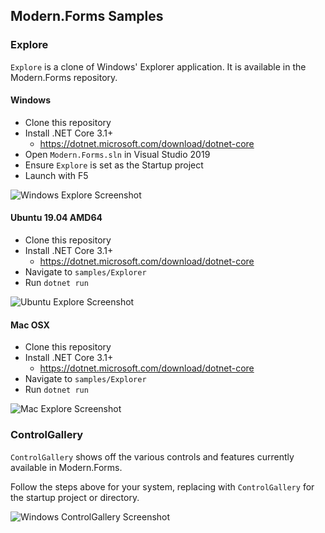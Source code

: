 ## Modern.Forms Samples

### Explore

`Explore` is a clone of Windows' Explorer application.  It is available in the Modern.Forms repository.

#### Windows

* Clone this repository
* Install .NET Core 3.1+
  * https://dotnet.microsoft.com/download/dotnet-core
* Open `Modern.Forms.sln` in Visual Studio 2019
* Ensure `Explore` is set as the Startup project
* Launch with F5

![Windows Explore Screenshot](https://github.com/jpobst/Modern.Forms/blob/master/docs/explorer-windows.png "Windows Explore Screenshot")

#### Ubuntu 19.04 AMD64

* Clone this repository
* Install .NET Core 3.1+
  * https://dotnet.microsoft.com/download/dotnet-core
* Navigate to `samples/Explorer`
* Run `dotnet run`

![Ubuntu Explore Screenshot](https://github.com/jpobst/Modern.Forms/blob/master/docs/explorer-ubuntu.png "Ubuntu Explore Screenshot")

#### Mac OSX

* Clone this repository
* Install .NET Core 3.1+
  * https://dotnet.microsoft.com/download/dotnet-core
* Navigate to `samples/Explorer`
* Run `dotnet run`

![Mac Explore Screenshot](https://github.com/jpobst/Modern.Forms/blob/master/docs/explorer-osx.png "Mac Explore Screenshot")

### ControlGallery

`ControlGallery` shows off the various controls and features currently available in Modern.Forms.

Follow the steps above for your system, replacing with `ControlGallery` for the startup project or directory.

![Windows ControlGallery Screenshot](https://github.com/jpobst/Modern.Forms/blob/master/docs/controlgallery-windows.png "Windows ControlGallery Screenshot")
